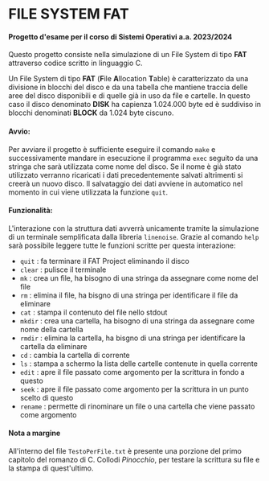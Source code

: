 # FILE SYSTEM FAT
#### Progetto d'esame per il corso di Sistemi Operativi a.a. 2023/2024

Questo progetto consiste nella simulazione di un File System di tipo **FAT** attraverso codice scritto in linguaggio C.

Un File System di tipo **FAT** (**F**ile **A**llocation **T**able) è caratterizzato da una divisione in blocchi del disco e da una tabella che mantiene traccia delle aree del disco disponibili e di quelle già in uso da file e cartelle. In questo caso il disco denominato **DISK** ha capienza 1.024.000 byte ed è suddiviso in blocchi denominati **BLOCK** da 1.024 byte ciscuno.

#### Avvio:
Per avviare il progetto è sufficiente eseguire il comando `make` e successivamente mandare in esecuzione il programma `exec` seguito da una stringa che sarà utilizzata come nome del disco. Se il nome è già stato utilizzato verranno ricaricati i dati precedentemente salvati altrimenti si creerà un nuovo disco. Il salvataggio dei dati avviene in automatico nel momento in cui viene utilizzata la funzione `quit`.

#### Funzionalità: 
L'interazione con la struttura dati avverrà unicamente tramite la simulazione di un terminale semplificata dalla libreria `linenoise`. Grazie al comando `help` sarà possibile leggere tutte le funzioni scritte per questa interazione:

- `quit` : fa terminare il FAT Project eliminando il disco 
- `clear` : pulisce il terminale
- `mk` : crea un file, ha bisogno di una stringa da assegnare come nome del file
- `rm` : elimina il file, ha bisgno di una stringa per identificare il file da eliminare
- `cat` : stampa il contenuto del file nello stdout
- `mkdir` : crea una cartella, ha bisogno di una stringa da assegnare come nome della cartella
- `rmdir` : elimina la cartella, ha bisgno di una stringa per identificare la cartella da eliminare
- `cd` : cambia la cartella di corrente
- `ls` : stampa a schermo la lista delle cartelle contenute in quella corrente
- `edit` : apre il file passato come argomento per la scrittura in fondo a questo
- `seek` : apre il file passato come argomento per la scrittura in un punto scelto di questo
- `rename` : permette di rinominare un file o una cartella che viene passato come argomento 

#### Nota a margine 

All'interno del file `TestoPerFile.txt` è presente una porzione del primo capitolo del romanzo di C. Collodi *Pinocchio*, per testare la scrittura su file e la stampa di quest'ultimo.


